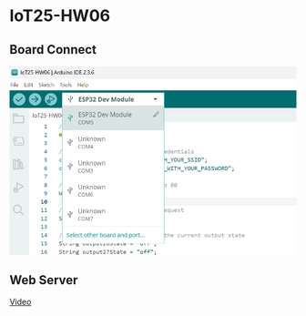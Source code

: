 # IoT25-HW06

## Board Connect
![Screenshot](./IoT25-HW06.png)

## Web Server
[Video](https://youtube.com/shorts/APtb-uawYYU)


